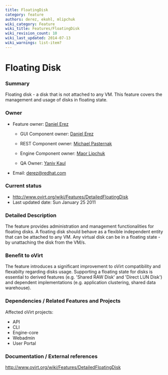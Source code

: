 ```yaml
---
title: FloatingDisk
category: feature
authors: derez, ekohl, mlipchuk
wiki_category: Feature
wiki_title: Features/FloatingDisk
wiki_revision_count: 10
wiki_last_updated: 2014-07-13
wiki_warnings: list-item?
---
```


# Floating Disk

### Summary

Floating disk - a disk that is not attached to any VM.
This feature covers the management and usage of disks in floating state.

### Owner

*   Feature owner: [ Daniel Erez](User:derez)

    * GUI Component owner: [ Daniel Erez](User:derez)

    * REST Component owner: [ Michael Pasternak](User:mpasternak)

    * Engine Component owner: [ Maor Lipchuk](User:mlipchuk)

    * QA Owner: [ Yaniv Kaul](User:ykaul)

*   Email: derez@redhat.com

### Current status

*   <http://www.ovirt.org/wiki/Features/DetailedFloatingDisk>
*   Last updated date: Sun January 25 2011

### Detailed Description

The feature provides administration and management functionalities for floating disks. A floating disk should behave as a flexible independent entity that can be attached to any VM.
Any virtual disk can be in a floating state - by unattaching the disk from the VM/s.

### Benefit to oVirt

The feature introduces a significant improvement to oVirt compatibility and flexabilty regarding disks usage.
Supporting a floating state for disks is essential to derived features (e.g. 'Shared RAW Disk' and 'Direct LUN Disk')
and dependent implementations (e.g. application clustering, shared data warehouse).

### Dependencies / Related Features and Projects

Affected oVirt projects:

*   API
*   CLI
*   Engine-core
*   Webadmin
*   User Portal

### Documentation / External references

<http://www.ovirt.org/wiki/Features/DetailedFloatingDisk>

